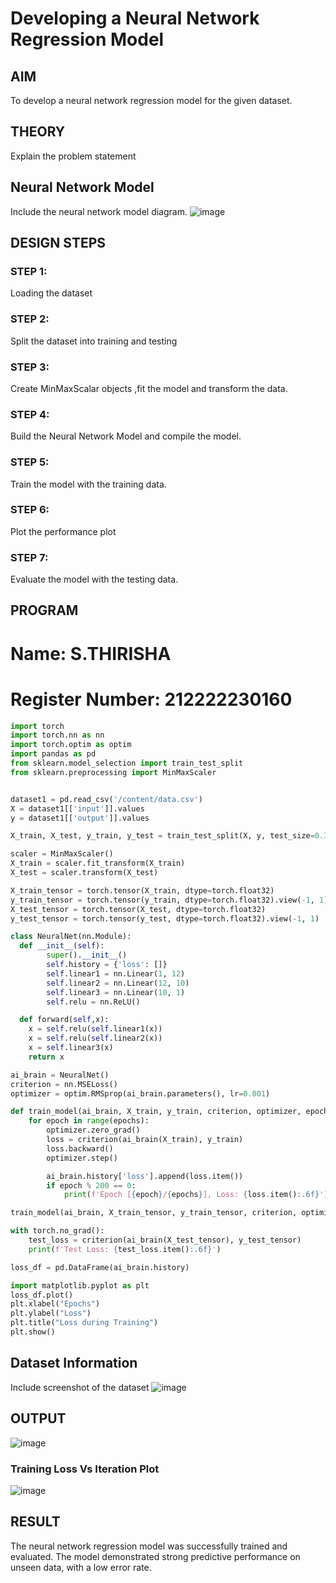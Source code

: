 # Developing a Neural Network Regression Model

## AIM
To develop a neural network regression model for the given dataset.

## THEORY
Explain the problem statement

## Neural Network Model
Include the neural network model diagram.
![image](https://github.com/user-attachments/assets/db0c5298-2000-4c9a-8088-84130f4f8f62)

## DESIGN STEPS
### STEP 1:
Loading the dataset

### STEP 2:
Split the dataset into training and testing

### STEP 3:
Create MinMaxScalar objects ,fit the model and transform the data.

### STEP 4:
Build the Neural Network Model and compile the model.

### STEP 5:
Train the model with the training data.

### STEP 6:
Plot the performance plot

### STEP 7:
Evaluate the model with the testing data.

## PROGRAM
# Name: S.THIRISHA
# Register Number: 212222230160

```python
import torch
import torch.nn as nn
import torch.optim as optim
import pandas as pd
from sklearn.model_selection import train_test_split
from sklearn.preprocessing import MinMaxScaler


dataset1 = pd.read_csv('/content/data.csv')
X = dataset1[['input']].values
y = dataset1[['output']].values

X_train, X_test, y_train, y_test = train_test_split(X, y, test_size=0.33, random_state=33)

scaler = MinMaxScaler()
X_train = scaler.fit_transform(X_train)
X_test = scaler.transform(X_test)

X_train_tensor = torch.tensor(X_train, dtype=torch.float32)
y_train_tensor = torch.tensor(y_train, dtype=torch.float32).view(-1, 1)
X_test_tensor = torch.tensor(X_test, dtype=torch.float32)
y_test_tensor = torch.tensor(y_test, dtype=torch.float32).view(-1, 1)

class NeuralNet(nn.Module):
  def __init__(self):
        super().__init__()
        self.history = {'loss': []}
        self.linear1 = nn.Linear(1, 12)
        self.linear2 = nn.Linear(12, 10)
        self.linear3 = nn.Linear(10, 1)
        self.relu = nn.ReLU()

  def forward(self,x):
    x = self.relu(self.linear1(x))
    x = self.relu(self.linear2(x))
    x = self.linear3(x)
    return x

ai_brain = NeuralNet()
criterion = nn.MSELoss()
optimizer = optim.RMSprop(ai_brain.parameters(), lr=0.001)

def train_model(ai_brain, X_train, y_train, criterion, optimizer, epochs=2000):
    for epoch in range(epochs):
        optimizer.zero_grad()
        loss = criterion(ai_brain(X_train), y_train)
        loss.backward()
        optimizer.step()

        ai_brain.history['loss'].append(loss.item())
        if epoch % 200 == 0:
            print(f'Epoch [{epoch}/{epochs}], Loss: {loss.item():.6f}')

train_model(ai_brain, X_train_tensor, y_train_tensor, criterion, optimizer)

with torch.no_grad():
    test_loss = criterion(ai_brain(X_test_tensor), y_test_tensor)
    print(f'Test Loss: {test_loss.item():.6f}')

loss_df = pd.DataFrame(ai_brain.history)

import matplotlib.pyplot as plt
loss_df.plot()
plt.xlabel("Epochs")
plt.ylabel("Loss")
plt.title("Loss during Training")
plt.show()
```
## Dataset Information
Include screenshot of the dataset
![image](https://github.com/user-attachments/assets/0b9a5801-f31f-4534-ab57-539ed463b986)

## OUTPUT
![image](https://github.com/user-attachments/assets/9cfc936f-3cc4-4cd5-85d9-b07127243af6)


### Training Loss Vs Iteration Plot
![image](https://github.com/user-attachments/assets/18f37392-1ce6-45ed-81e1-5bef2c211822)

## RESULT
The neural network regression model was successfully trained and evaluated. The model demonstrated strong predictive performance on unseen data, with a low error rate.
